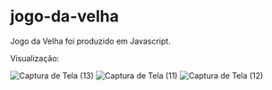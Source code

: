 # jogo-da-velha
Jogo da Velha foi produzido em Javascript.

Visualização:

![Captura de Tela (13)](https://user-images.githubusercontent.com/89869689/161402282-66327aaa-e1ee-4c63-a357-be9816e4e3e9.png)
![Captura de Tela (11)](https://user-images.githubusercontent.com/89869689/161402286-9faa8cb3-f890-4f95-b45f-2089d40107a7.png)
![Captura de Tela (12)](https://user-images.githubusercontent.com/89869689/161402289-048bbe54-680b-42b8-ba3a-bdd969e73f19.png)
